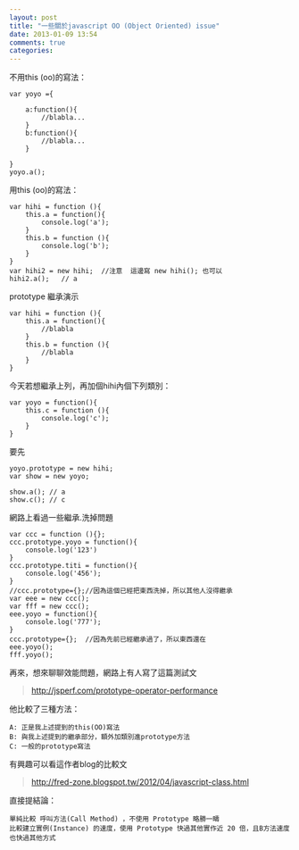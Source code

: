 ```yaml
---
layout: post
title: "一些關於javascript OO (Object Oriented) issue"
date: 2013-01-09 13:54
comments: true
categories: 
---
```


不用this (oo)的寫法：

	var yoyo ={

		a:function(){
			//blabla...
		}
		b:function(){
			//blabla...
		}

	}
	yoyo.a();

用this (oo)的寫法：

	var hihi = function (){
		this.a = function(){
			console.log('a');
		}
		this.b = function (){
			console.log('b');
		}
	}
	var hihi2 = new hihi;  //注意  這邊寫 new hihi(); 也可以
	hihi2.a();   // a


prototype 繼承演示

	var hihi = function (){
		this.a = function(){
			//blabla
		}
		this.b = function (){
			//blabla
		}
	}

今天若想繼承上列，再加個hihi內個下列類別：

	var yoyo = function(){
		this.c = function (){
			console.log('c');
		}
	}

要先
	
	yoyo.prototype = new hihi;
	var show = new yoyo; 

	show.a(); // a  
	show.c(); // c

網路上看過一些繼承.洗掉問題

	var ccc = function (){};
	ccc.prototype.yoyo = function(){
		console.log('123')
	}
	ccc.prototype.titi = function(){
		console.log('456');
	}
	//ccc.prototype={};//因為這個已經把東西洗掉，所以其他人沒得繼承
	var eee = new ccc();
	var fff = new ccc();
	eee.yoyo = function(){
		console.log('777');
	}
	ccc.prototype={};  //因為先前已經繼承過了，所以東西還在
	eee.yoyo();
	fff.yoyo();


再來，想來聊聊效能問題，網路上有人寫了這篇測試文

> http://jsperf.com/prototype-operator-performance

他比較了三種方法：

	A: 正是我上述提到的this(OO)寫法
	B: 與我上述提到的繼承部分，額外加類別進prototype方法
	C: 一般的prototype寫法

有興趣可以看這作者blog的比較文

> http://fred-zone.blogspot.tw/2012/04/javascript-class.html

直接提結論：

	單純比較 呼叫方法(Call Method) ，不使用 Prototype 略勝一疇
	比較建立實例(Instance) 的速度，使用 Prototype 快過其他實作近 20 倍，且B方法速度也快過其他方式

